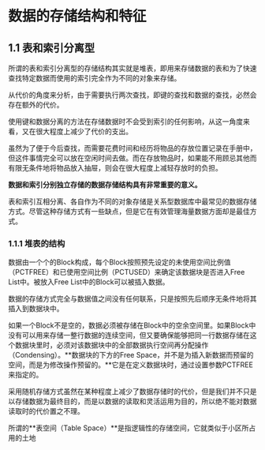 # 数据的存储结构和特征

## 1.1 表和索引分离型

所谓的表和索引分离型的存储结构其实就是堆表，即用来存储数据的表和为了快速查找特定数据而使用的索引完全作为不同的对象来存储。

从代价的角度来分析，由于需要执行两次查找，即键的查找和数据的查找，必然会存在额外的代价。

使用键和数据分离的方法在存储数据时不会受到索引的任何影响，从这一角度来看，又在很大程度上减少了代价的支出。

虽然为了便于今后查找，而需要花费时间和经历将物品的存放位置记录在手册中，但这件事情完全可以放在空闲时间去做。而在存放物品时，如果能不用顾忌其他而有限无条件地将物品放入抽屉，则会在很大程度上减轻存放时的负担。

**数据和索引分别独立存储的数据存储结构具有非常重要的意义。**

表和索引互相分离、各自作为不同的对象存储是关系型数据库中最常见的数据存储方式。尽管这种存储方式有一些缺点，但是它在有效管理海量数据方面却是最佳方式。

### 1.1.1 堆表的结构

数据由一个个的Block构成，每个Block按照预先设定的未使用空间比例值（PCTFREE）和已使用空间比例（PCTUSED）来确定该数据块是否进入Free List中。被放入Free List中的Block可以被插入数据。

数据的存储方式完全与数据值之间没有任何联系，只是按照先后顺序无条件地将其插入到数据块中。

如果一个Block不是空的，数据必须被存储在Block中的空余空间里。如果Block中没有可以用来存储一整行数据的连续空间，但又要确保能够把同一行数据存储在这个数据块里时，必须对该数据块中的全部数据执行空间再分配操作（Condensing）。**数据块的下方的Free Space，并不是为插入新数据而预留的空间，而是为修改操作预留的。**它是在定义数据块时，通过设置参数PCTFREE来指定的。

采用随机存储方式虽然在某种程度上减少了数据存储时的代价，但是我们并不只是以存储数据为最终目的，而是以数据的读取和灵活运用为目的，所以绝不能对数据读取时的代价置之不理。

所谓的**表空间（Table Space）**是指逻辑性的存储空间，它就类似于小区所占用的土地
